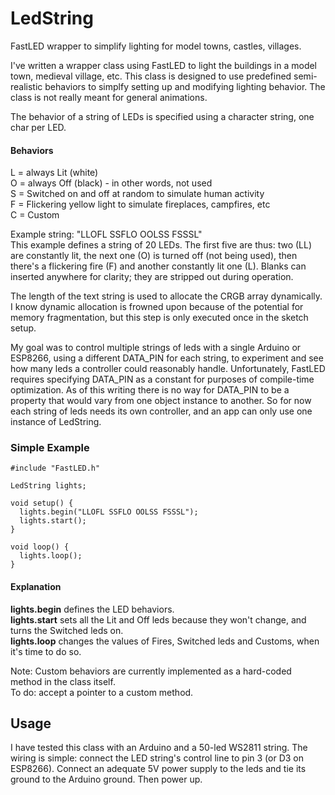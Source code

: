 # LedString
FastLED wrapper to simplify lighting for model towns, castles, villages.

I've written a wrapper class using FastLED to light the buildings in a model town, medieval village, etc. 
This class is designed to use predefined semi-realistic behaviors to simplfy setting up and modifying lighting behavior. 
The class is not really meant for general animations.

The behavior of a string of LEDs is specified using a character string, one char per LED.  

#### Behaviors
L = always Lit (white)  
O = always Off (black) - in other words, not used  
S = Switched on and off at random to simulate human activity  
F = Flickering yellow light to simulate fireplaces, campfires, etc  
C = Custom

Example string: "LLOFL SSFLO OOLSS FSSSL"  
This example defines a string of 20 LEDs. The first five are thus: two (LL) are constantly lit, the next one (O) is turned off (not being used), then there's a flickering fire (F) and another constantly lit one (L). 
Blanks can inserted anywhere for clarity; they are stripped out during operation.
  
The length of the text string is used to allocate the CRGB array dynamically. I know dynamic allocation is frowned upon 
because of the potential for memory fragmentation, but this step is only executed once in the sketch setup.

My goal was to control multiple strings of leds with a single Arduino or ESP8266, using a different DATA_PIN for each string,
to experiment and see how many leds a controller could reasonably handle. Unfortunately, FastLED requires specifying DATA_PIN as 
a constant for purposes of compile-time optimization. As of this writing there is no way for DATA_PIN to be a property that would
vary from one object instance to another. So for now each string of leds needs its own controller, and an app can only use one
instance of LedString. 

### Simple Example

```
#include "FastLED.h"

LedString lights;

void setup() {
  lights.begin("LLOFL SSFLO OOLSS FSSSL");
  lights.start();
} 

void loop() {
  lights.loop();
}
```

#### Explanation
**lights.begin** defines the LED behaviors.  
**lights.start** sets all the Lit and Off leds because they won't change, and turns the Switched leds on.  
**lights.loop**  changes the values of Fires, Switched leds and Customs, when it's time to do so.

Note: Custom behaviors are currently implemented as a hard-coded method in the class itself.  
To do: accept a pointer to a custom method.

## Usage
I have tested this class with an Arduino and a 50-led WS2811 string. The wiring is simple: connect the LED string's control line to pin 3 (or D3 on ESP8266). Connect an adequate 5V power supply to the leds and tie its ground to the Arduino ground. Then power up. 
